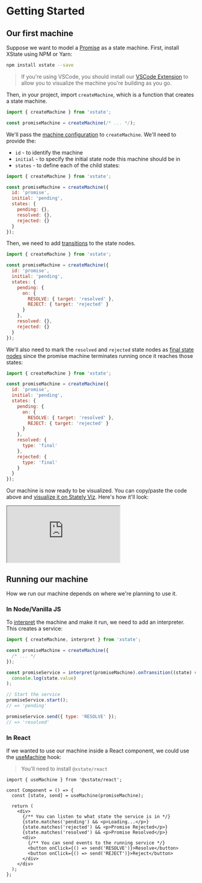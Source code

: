 # Getting Started

## Our first machine

Suppose we want to model a [Promise](https://developer.mozilla.org/en-US/docs/Web/JavaScript/Reference/Global_Objects/Promise) as a state machine. First, install XState using NPM or Yarn:

```bash
npm install xstate --save
```

> If you're using VSCode, you should install our [VSCode Extension](https://marketplace.visualstudio.com/items?itemName=mattpocock.xstate-vscode) to allow you to visualize the machine you're building as you go.

Then, in your project, import `createMachine`, which is a function that creates a state machine.

```js
import { createMachine } from 'xstate';

const promiseMachine = createMachine(/* ... */);
```

We'll pass the [machine configuration](./machines.md#configuration) to `createMachine`. We'll need to provide the:

- `id` - to identify the machine
- `initial` - to specify the initial state node this machine should be in
- `states` - to define each of the child states:

```js
import { createMachine } from 'xstate';

const promiseMachine = createMachine({
  id: 'promise',
  initial: 'pending',
  states: {
    pending: {},
    resolved: {},
    rejected: {}
  }
});
```

Then, we need to add [transitions](./transitions.md) to the state nodes.

```js
import { createMachine } from 'xstate';

const promiseMachine = createMachine({
  id: 'promise',
  initial: 'pending',
  states: {
    pending: {
      on: {
        RESOLVE: { target: 'resolved' },
        REJECT: { target: 'rejected' }
      }
    },
    resolved: {},
    rejected: {}
  }
});
```

We'll also need to mark the `resolved` and `rejected` state nodes as [final state nodes](./final.md) since the promise machine terminates running once it reaches those states:

```js
import { createMachine } from 'xstate';

const promiseMachine = createMachine({
  id: 'promise',
  initial: 'pending',
  states: {
    pending: {
      on: {
        RESOLVE: { target: 'resolved' },
        REJECT: { target: 'rejected' }
      }
    },
    resolved: {
      type: 'final'
    },
    rejected: {
      type: 'final'
    }
  }
});
```

Our machine is now ready to be visualized. You can copy/paste the code above and [visualize it on Stately Viz](https://stately.ai/viz). Here's how it'll look:

<iframe src="https://stately.ai/viz/embed/68548871-eecb-479b-b92a-b261e7d89671?mode=viz&panel=code&readOnly=1&showOriginalLink=1&controls=0&pan=0&zoom=0"
allow="accelerometer; ambient-light-sensor; camera; encrypted-media; geolocation; gyroscope; hid; microphone; midi; payment; usb; vr; xr-spatial-tracking"
sandbox="allow-forms allow-modals allow-popups allow-presentation allow-same-origin allow-scripts"
></iframe>

## Running our machine

How we run our machine depends on where we're planning to use it.

### In Node/Vanilla JS

To [interpret](./interpretation.md) the machine and make it run, we need to add an interpreter. This creates a service:

```js
import { createMachine, interpret } from 'xstate';

const promiseMachine = createMachine({
  /* ... */
});

const promiseService = interpret(promiseMachine).onTransition((state) =>
  console.log(state.value)
);

// Start the service
promiseService.start();
// => 'pending'

promiseService.send({ type: 'RESOLVE' });
// => 'resolved'
```

### In React

If we wanted to use our machine inside a React component, we could use the [useMachine](../packages/xstate-react/index.md#api) hook:

> You'll need to install `@xstate/react`

```tsx
import { useMachine } from '@xstate/react';

const Component = () => {
  const [state, send] = useMachine(promiseMachine);

  return (
    <div>
      {/** You can listen to what state the service is in */}
      {state.matches('pending') && <p>Loading...</p>}
      {state.matches('rejected') && <p>Promise Rejected</p>}
      {state.matches('resolved') && <p>Promise Resolved</p>}
      <div>
        {/** You can send events to the running service */}
        <button onClick={() => send('RESOLVE')}>Resolve</button>
        <button onClick={() => send('REJECT')}>Reject</button>
      </div>
    </div>
  );
};
```
